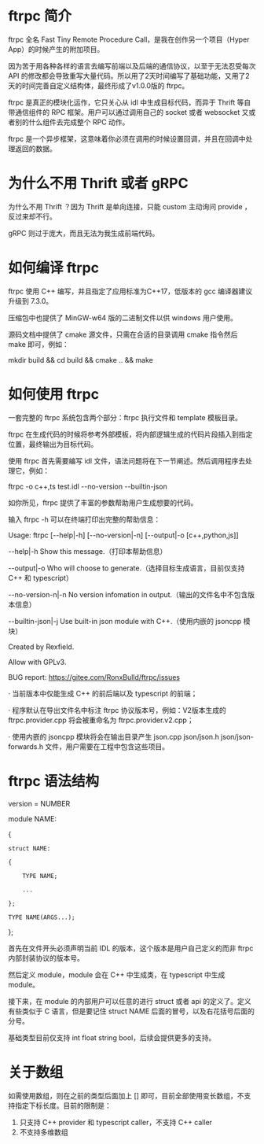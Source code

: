 # ftrpc 简介
ftrpc 全名 Fast Tiny Remote Procedure Call，是我在创作另一个项目（Hyper App）的时候产生的附加项目。

因为苦于用各种各样的语言去编写前端以及后端的通信协议，以至于无法忍受每次 API 的修改都会导致重写大量代码。所以用了2天时间编写了基础功能，又用了2天的时间完善自定义结构体，最终形成了v1.0.0版的 ftrpc。

ftrpc 是真正的模块化运作，它只关心从 idl 中生成目标代码，而异于 Thrift 等自带通信组件的 RPC 框架。用户可以通过调用自己的 socket 或者 websocket 又或者别的什么组件去完成整个 RPC 动作。

ftrpc 是一个异步框架，这意味着你必须在调用的时候设置回调，并且在回调中处理返回的数据。

# 为什么不用 Thrift 或者 gRPC
为什么不用 Thrift ？因为 Thrift 是单向连接，只能 custom 主动询问 provide ，反过来却不行。

gRPC 则过于庞大，而且无法为我生成前端代码。

# 如何编译 ftrpc
ftrpc 使用 C++ 编写，并且指定了应用标准为C++17，低版本的 gcc 编译器建议升级到 7.3.0。

压缩包中也提供了 MinGW-w64 版的二进制文件以供 windows 用户使用。

源码文档中提供了 cmake 源文件，只需在合适的目录调用 cmake 指令然后 make 即可，例如：

mkdir build && cd build && cmake .. && make

# 如何使用 ftrpc
一套完整的 ftrpc 系统包含两个部分：ftrpc 执行文件和 template 模板目录。

ftrpc 在生成代码的时候将参考外部模板，将内部逻辑生成的代码片段插入到指定位置，最终输出为目标代码。

使用 ftrpc 首先需要编写 idl 文件，语法问题将在下一节阐述。然后调用程序去处理它，例如：

ftrpc -o c++,ts test.idl --no-version --builtin-json

如你所见，ftrpc 提供了丰富的参数帮助用户生成想要的代码。

输入 ftrpc -h 可以在终端打印出完整的帮助信息：

Usage: ftrpc [--help|-h] [--no-version|-n] [--output|-o [c++,python,js]] <IDL File>


--help|-h            Show this message.（打印本帮助信息）

--output|-o          Who will choose to generate.（选择目标生成语言，目前仅支持 C++ 和 typescript）

--no-version-n|-n    No version infomation in output.（输出的文件名中不包含版本信息）

--builtin-json|-j    Use built-in json module with C++.（使用内嵌的 jsoncpp 模块）


Created by Rexfield.

Allow with GPLv3.

BUG report: https://gitee.com/RonxBulld/ftrpc/issues


· 当前版本中仅能生成 C++ 的前后端以及 typescript 的前端；

· 程序默认在导出文件名中标注 ftrpc 协议版本号，例如：V2版本生成的 ftrpc.provider.cpp 将会被重命名为 ftrpc.provider.v2.cpp；

· 使用内嵌的 jsoncpp 模块将会在输出目录产生 json.cpp json/json.h json/json-forwards.h 文件，用户需要在工程中包含这些项目。


# ftrpc 语法结构

version = NUMBER

module NAME:

{

    struct NAME:

    {

        TYPE NAME;

        ...

    };

    TYPE NAME(ARGS...);
    
};

首先在文件开头必须声明当前 IDL 的版本，这个版本是用户自己定义的而非 ftrpc 内部封装协议的版本号。

然后定义 module，module 会在 C++ 中生成类，在 typescript 中生成 module。

接下来，在 module 的内部用户可以任意的进行 struct 或者 api 的定义了。定义有些类似于 C 语言，但是要记住 struct NAME 后面的冒号，以及右花括号后面的分号。

基础类型目前仅支持 int float string bool，后续会提供更多的支持。


# 关于数组

如需使用数组，则在之前的类型后面加上 [] 即可，目前全部使用变长数组，不支持指定下标长度。目前的限制是：
1. 只支持 C++ provider 和 typescript caller，不支持 C++ caller
2. 不支持多维数组